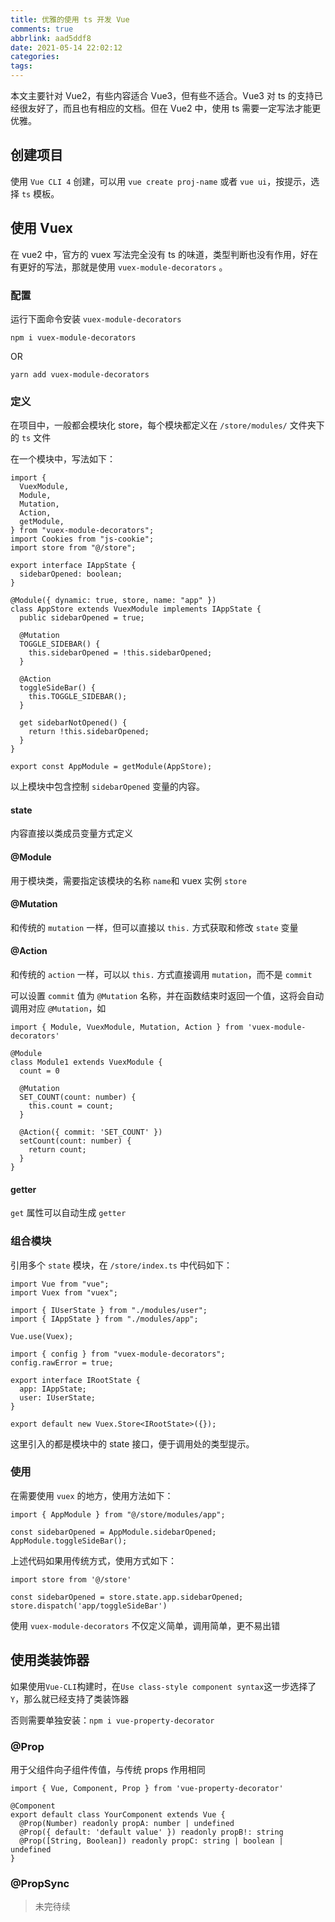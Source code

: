 ```yaml
---
title: 优雅的使用 ts 开发 Vue
comments: true
abbrlink: aad5ddf8
date: 2021-05-14 22:02:12
categories:
tags:
---
```


本文主要针对 Vue2，有些内容适合 Vue3，但有些不适合。Vue3 对 ts 的支持已经很友好了，而且也有相应的文档。但在 Vue2 中，使用 ts 需要一定写法才能更优雅。

## 创建项目

使用 `Vue CLI 4` 创建，可以用 `vue create proj-name` 或者 `vue ui`，按提示，选择 `ts` 模板。

## 使用 Vuex

在 vue2 中，官方的 vuex 写法完全没有 ts 的味道，类型判断也没有作用，好在有更好的写法，那就是使用 `vuex-module-decorators` 。

### 配置

运行下面命令安装 `vuex-module-decorators`

```shell
npm i vuex-module-decorators
```

OR

```shell
yarn add vuex-module-decorators
```

### 定义

在项目中，一般都会模块化 store，每个模块都定义在 `/store/modules/` 文件夹下的 `ts` 文件

在一个模块中，写法如下：

```TS
import {
  VuexModule,
  Module,
  Mutation,
  Action,
  getModule,
} from "vuex-module-decorators";
import Cookies from "js-cookie";
import store from "@/store";

export interface IAppState {
  sidebarOpened: boolean;
}

@Module({ dynamic: true, store, name: "app" })
class AppStore extends VuexModule implements IAppState {
  public sidebarOpened = true;

  @Mutation
  TOGGLE_SIDEBAR() {
    this.sidebarOpened = !this.sidebarOpened;
  }

  @Action
  toggleSideBar() {
    this.TOGGLE_SIDEBAR();
  }

  get sidebarNotOpened() {
    return !this.sidebarOpened;
  }
}

export const AppModule = getModule(AppStore);
```

以上模块中包含控制 `sidebarOpened` 变量的内容。

#### state

内容直接以类成员变量方式定义

#### @Module

用于模块类，需要指定该模块的名称 `name`和 vuex 实例 `store`

#### @Mutation

和传统的 `mutation` 一样，但可以直接以 `this.` 方式获取和修改 `state` 变量

#### @Action

和传统的 `action` 一样，可以以 `this.` 方式直接调用 `mutation`，而不是 `commit`

可以设置 `commit` 值为 `@Mutation` 名称，并在函数结束时返回一个值，这将会自动调用对应 `@Mutation`，如

```TS
import { Module, VuexModule, Mutation, Action } from 'vuex-module-decorators'

@Module
class Module1 extends VuexModule {
  count = 0

  @Mutation
  SET_COUNT(count: number) {
    this.count = count;
  }

  @Action({ commit: 'SET_COUNT' })
  setCount(count: number) {
    return count;
  }
}
```

#### getter

`get` 属性可以自动生成 `getter`

### 组合模块

引用多个 `state` 模块，在 `/store/index.ts` 中代码如下：

```TS
import Vue from "vue";
import Vuex from "vuex";

import { IUserState } from "./modules/user";
import { IAppState } from "./modules/app";

Vue.use(Vuex);

import { config } from "vuex-module-decorators";
config.rawError = true;

export interface IRootState {
  app: IAppState;
  user: IUserState;
}

export default new Vuex.Store<IRootState>({});
```

这里引入的都是模块中的 state 接口，便于调用处的类型提示。

### 使用

在需要使用 `vuex` 的地方，使用方法如下：

```TS
import { AppModule } from "@/store/modules/app";

const sidebarOpened = AppModule.sidebarOpened;
AppModule.toggleSideBar();
```

上述代码如果用传统方式，使用方式如下：

```TS
import store from '@/store'

const sidebarOpened = store.state.app.sidebarOpened;
store.dispatch('app/toggleSideBar')
```

使用 `vuex-module-decorators` 不仅定义简单，调用简单，更不易出错

## 使用类装饰器

如果使用`Vue-CLI`构建时，在`Use class-style component syntax`这一步选择了`Y`，那么就已经支持了类装饰器

否则需要单独安装：`npm i vue-property-decorator`

### @Prop

用于父组件向子组件传值，与传统 props 作用相同

```TS
import { Vue, Component, Prop } from 'vue-property-decorator'

@Component
export default class YourComponent extends Vue {
  @Prop(Number) readonly propA: number | undefined
  @Prop({ default: 'default value' }) readonly propB!: string
  @Prop([String, Boolean]) readonly propC: string | boolean | undefined
}
```

### @PropSync

> 未完待续
